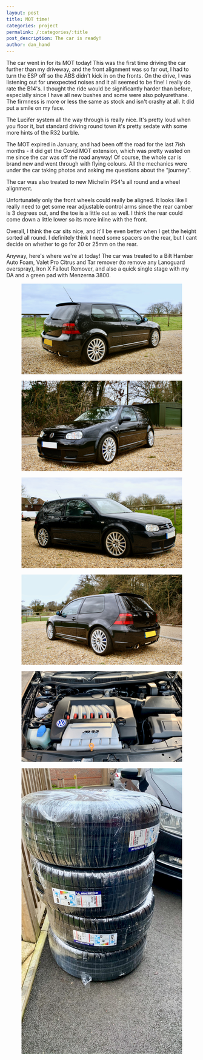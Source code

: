 ```yaml
---
layout: post
title: MOT time! 
categories: project 
permalink: /:categories/:title
post_description: The car is ready!	 
author: dan_hand
---
```


The car went in for its MOT today! This was the first time driving the car further than my driveway, and the front alignment was so far out, I had to turn the ESP off so the ABS didn't kick in on the fronts. On the drive, I was listening out for unexpected noises and it all seemed to be fine! I really do rate the B14's. I thought the ride would be significantly harder than before, especially since I have all new bushes and some were also polyurethane. The firmness is more or less the same as stock and isn't crashy at all. It did put a smile on my face.

The Lucifer system all the way through is really nice. It's pretty loud when you floor it, but standard driving round town it's pretty sedate with some more hints of the R32 burble. 

The MOT expired in January, and had been off the road for the last 7ish months - it did get the Covid MOT extension, which was pretty wasted on me since the car was off the road anyway! Of course, the whole car is brand new and went through with flying colours. All the mechanics were under the car taking photos and asking me questions about the "journey".

The car was also treated to new Michelin PS4's all round and a wheel alignment.

Unfortunately only the front wheels could really be aligned. It looks like I really need to get some rear adjustable control arms since the rear camber is 3 degrees out, and the toe is a little out as well. I think the rear could come down a little lower so its more inline with the front.

Overall, I think the car sits nice, and it'll be even better when I get the height sorted all round. I definitely think I need some spacers on the rear, but I cant decide on whether to go for 20 or 25mm on the rear. 

Anyway, here's where we're at today! The car was treated to a Bilt Hamber Auto Foam, Valet Pro Citrus and Tar remover (to remove any Lanoguard overspray), Iron X Fallout Remover, and also a quick single stage with my DA and a green pad with Menzerna 3800.

<figure class="full-img"><img src="/assets/images/mot-time-1.jpeg" alt="MK4 R32 MOT time"></figure>
<figure class="full-img"><img src="/assets/images/mot-time-2.jpeg" alt="MK4 R32 MOT time"></figure>
<figure class="full-img"><img src="/assets/images/mot-time-3.jpeg" alt="MK4 R32 MOT time"></figure>
<figure class="full-img"><img src="/assets/images/mot-time-4.jpeg" alt="MK4 R32 MOT time"></figure>
<figure class="full-img"><img src="/assets/images/mot-time-5.jpeg" alt="MK4 R32 MOT time"></figure>
<figure class="full-img"><img src="/assets/images/mot-time-6.jpeg" alt="MK4 R32 MOT time"></figure>

